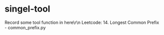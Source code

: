 # singel-tool
Record some tool function in here\r\n
Leetcode: 14. Longest Common Prefix - common_prefix.py
